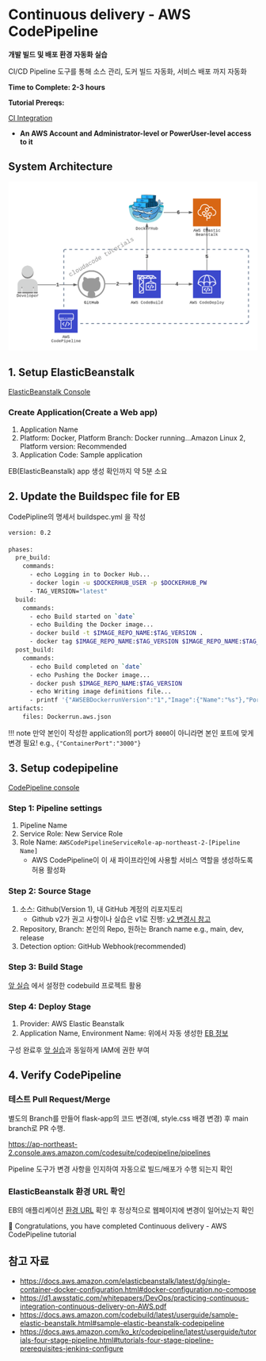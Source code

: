 # Continuous delivery - AWS CodePipeline

**개발 빌드 및 배포 환경 자동화 실습**

CI/CD Pipeline 도구를 통해 소스 관리, 도커 빌드 자동화, 서비스 배포 까지 자동화

**Time to Complete: 2-3 hours**

**Tutorial Prereqs:**

[CI Integration](./github-aws-codebuild-dockerhub.md)

* **An AWS Account and Administrator-level or PowerUser-level access to it**

## System Architecture
![Architecture](./assets/continuous-delivery-codepipeline.png)

## 1. Setup ElasticBeanstalk

[ElasticBeanstalk Console](https://ap-northeast-2.console.aws.amazon.com/elasticbeanstalk/home?region=ap-northeast-2#/welcome)

### Create Application(Create a Web app)

1. Application Name
2. Platform: Docker, Platform Branch: Docker running...Amazon Linux 2, Platform version: Recommended
3. Application Code: Sample application

EB(ElasticBeanstalk) app 생성 확인까지 약 5분 소요

## 2. Update the Buildspec file for EB

CodePipline의 명세서 buildspec.yml 을 작성

```bash
version: 0.2

phases:
  pre_build:
    commands:
      - echo Logging in to Docker Hub...
      - docker login -u $DOCKERHUB_USER -p $DOCKERHUB_PW
      - TAG_VERSION="latest"
  build:
    commands:
      - echo Build started on `date`
      - echo Building the Docker image...
      - docker build -t $IMAGE_REPO_NAME:$TAG_VERSION .
      - docker tag $IMAGE_REPO_NAME:$TAG_VERSION $IMAGE_REPO_NAME:$TAG_VERSION
  post_build:
    commands:
      - echo Build completed on `date`
      - echo Pushing the Docker image...
      - docker push $IMAGE_REPO_NAME:$TAG_VERSION
      - echo Writing image definitions file...
      - printf '{"AWSEBDockerrunVersion":"1","Image":{"Name":"%s"},"Ports":[{"ContainerPort":"8000"}]}' $IMAGE_REPO_NAME:$TAG_VERSION > Dockerrun.aws.json
artifacts:
    files: Dockerrun.aws.json
```

!!! note
      만약 본인이 작성한 application의 port가 `8000`이 아니라면 본인 포트에 맞게 변경 필요!
      e.g., `{"ContainerPort":"3000"}`

## 3. Setup codepipeline

[CodePipeline console](https://ap-northeast-2.console.aws.amazon.com/codesuite/codepipeline/pipelines)

### Step 1: Pipeline settings
1. Pipeline Name
2. Service Role: New Service Role
3. Role Name: `AWSCodePipelineServiceRole-ap-northeast-2-[Pipeline Name]`
   - AWS CodePipeline이 이 새 파이프라인에 사용할 서비스 역할을 생성하도록 허용 활성화
  
### Step 2: Source Stage
1. 소스: Github(Version 1), 내 GitHub 계정의 리포지토리
   - Github v2가 권고 사항이나 실습은 v1로 진행: [v2 변경시 참고](https://docs.aws.amazon.com/ko_kr/codepipeline/latest/userguide/update-github-action-connections.html)
2. Repository, Branch: 본인의 Repo, 원하는 Branch name e.g., main, dev, release
3. Detection option: GitHub Webhook(recommended)

### Step 3: Build Stage

[앞 실습](./github-aws-codebuild-dockerhub.md)
에서 설정한 codebuild 프로젝트 활용

### Step 4: Deploy Stage
1. Provider: AWS Elastic Beanstalk
2. Application Name, Environment Name: 위에서 자동 생성한 [EB 정보](#create-applicationcreate-a-web-app)

구성 완료후 [앞 실습](./github-aws-codebuild-dockerhub.md#add-permission-in-iam-role)과 동일하게 IAM에 권한 부여

## 4. Verify CodePipeline

### 테스트 Pull Request/Merge 

별도의 Branch를 만들어 flask-app의 코드 변경(예, style.css 배경 변경) 후 main branch로 PR 수행.

https://ap-northeast-2.console.aws.amazon.com/codesuite/codepipeline/pipelines

Pipeline 도구가 변경 사항을 인지하여 자동으로 빌드/배포가 수행 되는지 확인

### ElasticBeanstalk 환경 URL 확인 

EB의 애플리케이션 [환경 URL](#create-applicationcreate-a-web-app) 확인 후 정상적으로 웹페이지에 변경이 일어났는지 확인



🎉 Congratulations, you have completed Continuous delivery - AWS CodePipeline tutorial

## 참고 자료

- https://docs.aws.amazon.com/elasticbeanstalk/latest/dg/single-container-docker-configuration.html#docker-configuration.no-compose
- https://d1.awsstatic.com/whitepapers/DevOps/practicing-continuous-integration-continuous-delivery-on-AWS.pdf
- https://docs.aws.amazon.com/codebuild/latest/userguide/sample-elastic-beanstalk.html#sample-elastic-beanstalk-codepipeline
- https://docs.aws.amazon.com/ko_kr/codepipeline/latest/userguide/tutorials-four-stage-pipeline.html#tutorials-four-stage-pipeline-prerequisites-jenkins-configure